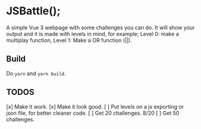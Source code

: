 # JSBattle();

A simple Vue 3 webpage with some challenges you can do. It will show your output and it is made with levels in mind, for example;
Level 0: make a multiplay function,
Level 1: Make a OR function (||).

## Build
Do 
`yarn` and
`yarn build`.

## TODOS
[x] Make it work.
[x] Make it look good.
[ ] Put levels on a js exporting or json file, for better cleaner code.
[ ] Get 20 challenges. 8/20
[ ] Get 50 challenges.